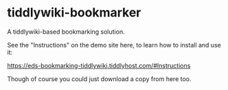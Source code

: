 # tiddlywiki-bookmarker
A tiddlywiki-based bookmarking solution.

See the "Instructions" on the demo site here, to learn how to install and use it:

https://eds-bookmarking-tiddlywiki.tiddlyhost.com/#Instructions

Though of course you could just download a copy from here too.

